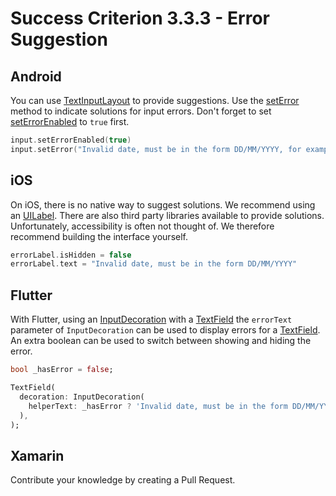 # Success Criterion 3.3.3 - Error Suggestion
## Android

You can use [TextInputLayout](https://developer.android.com/reference/com/google/android/material/textfield/TextInputLayout) to provide suggestions. Use the [setError](https://developer.android.com/reference/com/google/android/material/textfield/TextInputLayout#seterror) method to indicate solutions for input errors. Don't forget to set [setErrorEnabled](https://developer.android.com/reference/com/google/android/material/textfield/TextInputLayout#setErrorEnabled(boolean)) to `true` first.

```kotlin
input.setErrorEnabled(true)
input.setError("Invalid date, must be in the form DD/MM/YYYY, for example, 01/01/2022")
```
## iOS

On iOS, there is no native way to suggest solutions. We recommend using an [UILabel](https://developer.apple.com/documentation/uikit/uilabel). There are also third party libraries available to provide solutions. Unfortunately, accessibility is often not thought of. We therefore recommend building the interface yourself.

```swift
errorLabel.isHidden = false
errorLabel.text = "Invalid date, must be in the form DD/MM/YYYY"
```
## Flutter

With Flutter, using an [InputDecoration](https://api.flutter.dev/flutter/material/InputDecoration-class.html) with a [TextField](https://api.flutter.dev/flutter/material/TextField-class.html) the `errorText` parameter of `InputDecoration` can be used to display errors for a [TextField](https://api.flutter.dev/flutter/material/TextField-class.html). An extra boolean can be used to switch between showing and hiding the error.

```dart
bool _hasError = false;

TextField(
  decoration: InputDecoration(
    helperText: _hasError ? 'Invalid date, must be in the form DD/MM/YYYY, for example, 01/01/2022' : null,
  ),
);
```
## Xamarin

Contribute your knowledge by creating a Pull Request.
